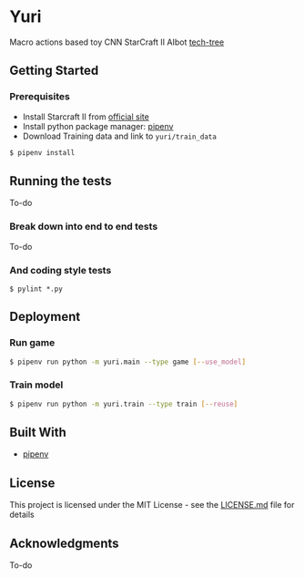# Yuri

Macro actions based toy CNN StarCraft II AIbot [tech-tree](http://us.battle.net/sc2/en/game/race/terran/techtree/)

## Getting Started

### Prerequisites

* Install Starcraft II from [official site](https://starcraft2.com/en-us/legacy-of-the-void/)
* Install python package manager: [pipenv](https://github.com/pypa/pipenv)
* Download Training data and link to `yuri/train_data`

```sh
$ pipenv install
```

## Running the tests

To-do

### Break down into end to end tests

To-do

### And coding style tests

```
$ pylint *.py
```

## Deployment

### Run game

```sh
$ pipenv run python -m yuri.main --type game [--use_model]
```

### Train model

```sh
$ pipenv run python -m yuri.train --type train [--reuse]
```

## Built With

* [pipenv](https://github.com/pypa/pipenv)

## License

This project is licensed under the MIT License - see the [LICENSE.md](LICENSE) file for details

## Acknowledgments

To-do